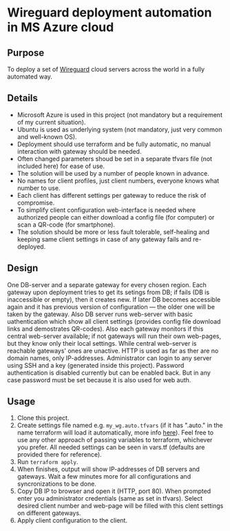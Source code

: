 # Wireguard deployment automation in MS Azure cloud

## Purpose
To deploy a set of [Wireguard](https://www.wireguard.com/) cloud servers across the world in a fully automated way.

## Details
- Microsoft Azure is used in this project (not mandatory but a requirement of my current situation).
- Ubuntu is used as underlying system (not mandatory, just very common and well-known OS).
- Deployment should use terraform and be fully automatic, no manual interaction with gateway should be needed.
- Often changed parameters shoud be set in a separate tfvars file (not included here) for ease of use.
- The solution will be used by a number of people known in advance.
- No names for client profiles, just client numbers, everyone knows what number to use.
- Each client has different settings per gateway to reduce the risk of compromise.
- To simplify client configuration web-interface is needed where authorized people can either download a config file (for computer) or scan a QR-code (for smartphone).
- The solution should be more or less fault tolerable, self-healing and keeping same client settings in case of any gateway fails and re-deployed.

## Design
One DB-server and a separate gateway for every chosen region. Each gateway upon deployment tries to get its setings from DB; if fails (DB is inaccessible or empty), then it creates new. If later DB becomes accessible again and it has previous version of configuration — the older one will be taken by the gateway. Also DB server runs web-server with basic uathentication which show all client settings (provides config file download links and demostrates QR-codes). Also each gateway monitors if this central web-server available; if not gateways will run their own web-pages, but they know only their local settings. While central web-server is reachable gateways' ones are unactive. HTTP is used as far as ther are no domain names, only IP-addresses.
Administrator can login to any server using SSH and a key (generated inside this project). Password authentication is disabled currently but can be enabled back. But in any case password must be set because it is also used for web auth.

## Usage
1. Clone this project.
2. Create settings file named e.g. `my_wg.auto.tfvars` (if it has ".auto." in the name terraform will load it automatically, more info [here](https://www.terraform.io/language/values/variables#:~:text=any%20files%20with%20names%20ending%20in%20.auto.tfvars)). Feel free to use any other approach of passing variables to terraform, whichever you prefer. All needed settings can be seen in vars.tf (defaults are provided there for reference).
3. Run `terraform apply`.
4. When finishes, output will show IP-addresses of DB servers and gateways. Wait a few minutes more for all configurations and syncronizations to be done.
5. Copy DB IP to browser and open it (HTTP, port 80). When prompted enter you administrator credentials (same as set in tfvars). Select desired client number and web-page will be filled with this clent settings on different gateways.
6. Apply client configuration to the client.
